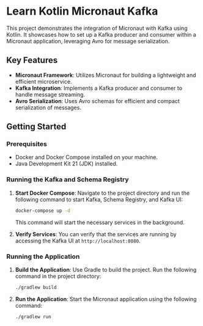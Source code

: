 # Learn Kotlin Micronaut Kafka

This project demonstrates the integration of Micronaut with Kafka using Kotlin. It showcases how to set up a Kafka producer and consumer within a Micronaut application, leveraging Avro for message serialization.

## Key Features

- **Micronaut Framework**: Utilizes Micronaut for building a lightweight and efficient microservice.
- **Kafka Integration**: Implements a Kafka producer and consumer to handle message streaming.
- **Avro Serialization**: Uses Avro schemas for efficient and compact serialization of messages.

## Getting Started

### Prerequisites

- Docker and Docker Compose installed on your machine.
- Java Development Kit 21 (JDK) installed.

### Running the Kafka and Schema Registry

1. **Start Docker Compose**: Navigate to the project directory and run the following command to start Kafka, Schema Registry, and Kafka UI:

   ```bash
   docker-compose up -d
   ```

   This command will start the necessary services in the background.

2. **Verify Services**: You can verify that the services are running by accessing the Kafka UI at `http://localhost:8080`.

### Running the Application

1. **Build the Application**: Use Gradle to build the project. Run the following command in the project directory:

   ```bash
   ./gradlew build
   ```

2. **Run the Application**: Start the Micronaut application using the following command:

   ```bash
   ./gradlew run
   ```
